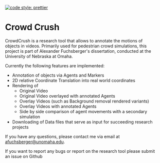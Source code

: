 [![code style: prettier](https://img.shields.io/badge/code_style-prettier-ff69b4.svg?style=flat-square)](https://github.com/prettier/prettier)

# Crowd Crush

CrowdCrush is a research tool that allows to annotate the motions of objects in videos.
Primarily used for pedestrian crowd simulations, this project is part of Alexander Fuchsberger's dissertation, conducted at the University of Nebraska at Omaha.

Currently the following features are implemented:

* Annotation of objects via Agents and Markers
* 2D relative Coordinate Translation into real world coordinates
* Rendering of
  * Original Video
  * Original Video overlayed with annotated Agents
  * Overlay Videos (such as Background removal rendered variants)
  * Overlay Videos with annotated Agents
  * Side by side comparison of agent movements with a secondary simulation
* Downloading of Data files that serve as input for succeeding research projects

If you have any questions, please contact me via email at afuchsberger@unomaha.edu.

If you want to report any bugs or report on the research tool please submit an issue on Github
